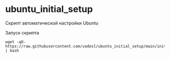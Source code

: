 # ubuntu_initial_setup
Скрипт автоматической настройки Ubuntu

Запуск скрипта 
```
wget -qO- https://raw.githubusercontent.com/vadosl/ubuntu_initial_setup/main/initial_setup.sh | bash
```
